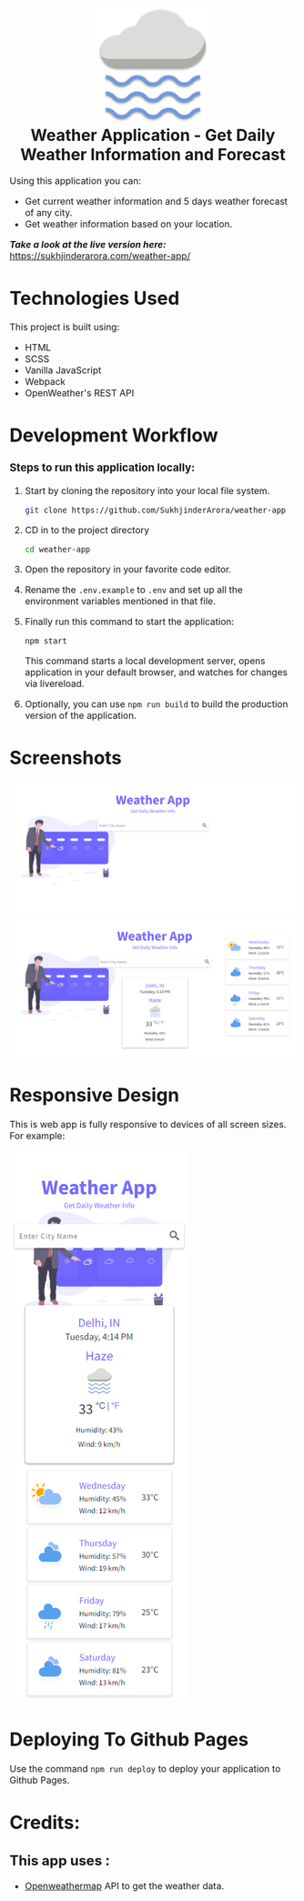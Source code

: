 <h1 align="center">
  <img title="Weather App" src="screenshots/logo.png" alt="Weather App Logo" width="200" />
  <br>
Weather Application - Get Daily Weather Information and Forecast
</h1>

<font size="3">
Using this application you can:

- Get current weather information and 5 days weather forecast of any city.
- Get weather information based on your location.

**_Take a look at the live version here:_** https://sukhjinderarora.com/weather-app/

# Technologies Used

This project is built using:

- HTML
- SCSS
- Vanilla JavaScript
- Webpack
- OpenWeather's REST API

# Development Workflow

### Steps to run this application locally:

1. Start by cloning the repository into your local file system.

   ```bash
   git clone https://github.com/SukhjinderArora/weather-app
   ```

2. CD in to the project directory

   ```bash
   cd weather-app
   ```

3. Open the repository in your favorite code editor.
4. Rename the `.env.example` to `.env` and set up all the environment variables mentioned in that file.
5. Finally run this command to start the application:

   ```bash
   npm start
   ```

   This command starts a local development server, opens application in your default browser, and watches for changes via livereload.

6. Optionally, you can use `npm run build` to build the production version of the application.

# Screenshots

![ScreenShot](/screenshots/home.png)
![ScreenShot](/screenshots/weather.png)

# Responsive Design

This is web app is fully responsive to devices of all screen sizes. For example:

![ScreenShot](/screenshots/weather-mobile.png)

# Deploying To Github Pages

Use the command `npm run deploy` to deploy your application to Github Pages.

# Credits:

## This app uses :

- [Openweathermap](https://openweathermap.org/api) API to get the weather data.
